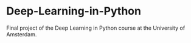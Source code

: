 # Deep-Learning-in-Python
Final project of the Deep Learning in Python course at the University of Amsterdam. 
